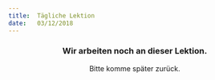 ```yaml
---
title:  Tägliche Lektion
date:   03/12/2018
---
```


### <center>Wir arbeiten noch an dieser Lektion.</center>
<center>Bitte komme später zurück.</center>